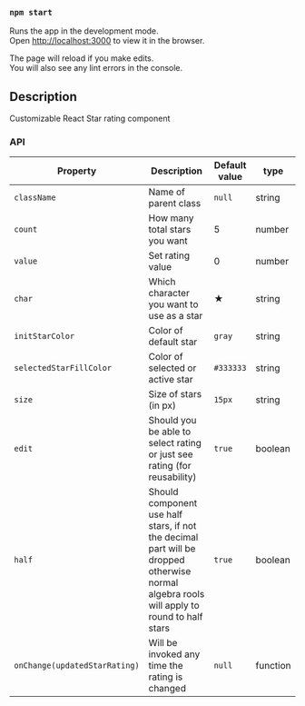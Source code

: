 ### `npm start`

Runs the app in the development mode.<br>
Open [http://localhost:3000](http://localhost:3000) to view it in the browser.

The page will reload if you make edits.<br>
You will also see any lint errors in the console.

## Description
Customizable React Star rating component

### API


| Property | Description | Default value | type |
| -------- | ----------- | ------------- | ---- |
| `className`  | Name of parent class | `null` | string |
| `count`  | How many total stars you want  | 5 | number |
| `value`  | Set rating value  | 0 | number |
| `char` | Which character you want to use as a star | ★ | string |
| `initStarColor` | Color of default star | `gray` | string |
| `selectedStarFillColor` | Color of selected or active star | `#333333` | string |
| `size` | Size of stars (in px) | `15px` | string |
| `edit` | Should you be able to select rating or just see rating (for reusability) | `true` | boolean |
| `half` | Should component use half stars, if not the decimal part will be dropped otherwise normal algebra rools will apply to round to half stars | `true` | boolean
| `onChange(updatedStarRating)` | Will be invoked any time the rating is changed | `null` | function |